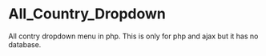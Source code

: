 # All_Country_Dropdown
All contry dropdown menu in php.
This is only for php and ajax but it has no database.
